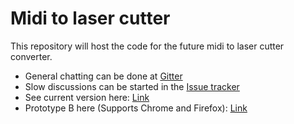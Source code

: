 # Midi to laser cutter
This repository will host the code for the future midi to laser cutter converter.

- General chatting can be done at [Gitter](https://gitter.im/Wintergatan/Midi-to-laser-cutter)
- Slow discussions can be started in the [Issue tracker](https://github.com/Wintergatan/Midi-to-laser-cutter/issues)
- See current version here: [Link](https://wintergatan.github.io/Midi-to-laser-cutter/)
- Prototype B here (Supports Chrome and Firefox): [Link](https://wintergatan.github.io/Midi-to-laser-cutter/experimental/musicboxeditor/dist/)

